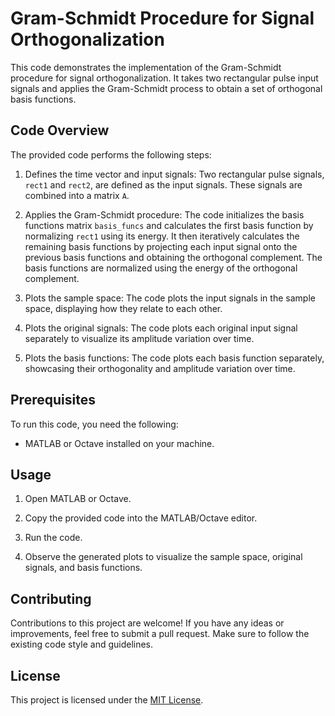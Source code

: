 # Gram-Schmidt Procedure for Signal Orthogonalization

This code demonstrates the implementation of the Gram-Schmidt procedure for signal orthogonalization. It takes two rectangular pulse input signals and applies the Gram-Schmidt process to obtain a set of orthogonal basis functions.

## Code Overview

The provided code performs the following steps:

1. Defines the time vector and input signals: Two rectangular pulse signals, `rect1` and `rect2`, are defined as the input signals. These signals are combined into a matrix `A`.

2. Applies the Gram-Schmidt procedure: The code initializes the basis functions matrix `basis_funcs` and calculates the first basis function by normalizing `rect1` using its energy. It then iteratively calculates the remaining basis functions by projecting each input signal onto the previous basis functions and obtaining the orthogonal complement. The basis functions are normalized using the energy of the orthogonal complement.

3. Plots the sample space: The code plots the input signals in the sample space, displaying how they relate to each other.

4. Plots the original signals: The code plots each original input signal separately to visualize its amplitude variation over time.

5. Plots the basis functions: The code plots each basis function separately, showcasing their orthogonality and amplitude variation over time.

## Prerequisites

To run this code, you need the following:

- MATLAB or Octave installed on your machine.

## Usage

1. Open MATLAB or Octave.

2. Copy the provided code into the MATLAB/Octave editor.

3. Run the code.

4. Observe the generated plots to visualize the sample space, original signals, and basis functions.

## Contributing

Contributions to this project are welcome! If you have any ideas or improvements, feel free to submit a pull request. Make sure to follow the existing code style and guidelines.

## License

This project is licensed under the [MIT License](LICENSE).

